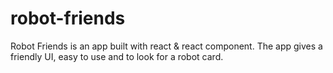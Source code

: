 # robot-friends
Robot Friends is an app built with react &amp; react component. The app gives a friendly UI, easy to use and to look for a robot card. 
